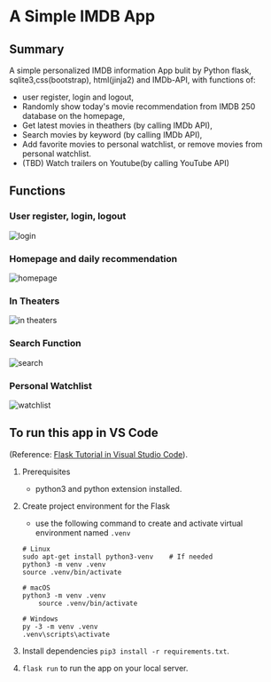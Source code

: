 # A Simple IMDB App

## Summary
A simple personalized IMDB information App bulit by Python flask, sqlite3,css(bootstrap), html(jinja2) and IMDb-API,
with functions of:
- user register, login and logout,
- Randomly show today's movie recommendation from IMDB 250 database on the homepage,
- Get latest movies in theathers (by calling IMDb API),
- Search movies by keyword (by calling IMDb API),
- Add favorite movies to personal watchlist, or remove movies from personal watchlist.
- (TBD) Watch trailers on Youtube(by calling YouTube API)

## Functions
### User register, login, logout
![login](intro/login.png)
### Homepage and daily recommendation
![homepage](intro/homepage.png)

### In Theaters
![in theaters](intro/intheaters.png)

### Search Function
![search](intro/search.png)

### Personal Watchlist
![watchlist](intro/watchlist.png)


## To run this app in VS Code
(Reference: [Flask Tutorial in Visual Studio Code](https://code.visualstudio.com/docs/python/tutorial-flask)).

1. Prerequisites
   - python3 and python extension installed.

2. Create project environment for the Flask
    - use the following command to create and activate virtual environment named `.venv`
    ```
    # Linux
    sudo apt-get install python3-venv    # If needed
    python3 -m venv .venv
    source .venv/bin/activate

    # macOS
    python3 -m venv .venv
        source .venv/bin/activate

    # Windows
    py -3 -m venv .venv
    .venv\scripts\activate
    ```
3. Install dependencies `pip3 install -r requirements.txt`.
   
4. `flask run` to run the app on your local server.
